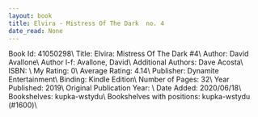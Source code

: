```yaml
---
layout: book
title: Elvira - Mistress Of The Dark  no. 4
date_read: None
---
```


Book Id: 41050298\ 
Title: Elvira: Mistress Of The Dark #4\ 
Author: David Avallone\ 
Author l-f: Avallone, David\ 
Additional Authors: Dave Acosta\ 
ISBN: \ 
My Rating: 0\ 
Average Rating: 4.14\ 
Publisher: Dynamite Entertainment\ 
Binding: Kindle Edition\ 
Number of Pages: 32\ 
Year Published: 2019\ 
Original Publication Year: \ 
Date Added: 2020/06/18\ 
Bookshelves: kupka-wstydu\ 
Bookshelves with positions: kupka-wstydu (#1600)\ 

